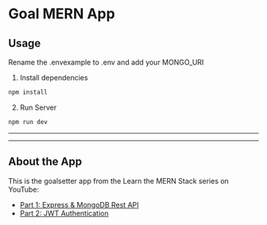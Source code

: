# Goal MERN App



## Usage

Rename the .envexample to .env and add your MONGO_URI

1. Install dependencies

```sh
npm install
```

2.  Run Server

```sh
npm run dev
```

---


---
## About the App

This is the goalsetter app from the Learn the MERN Stack series on YouTube:
- [Part 1:  Express & MongoDB Rest API ](https://youtu.be/-0exw-9YJBo?si=Zx3Ukk35G0N2Ne5-)
- [Part 2: JWT Authentication](https://youtu.be/enopDSs3DRw?si=y-9Tza1uHE7r7png)

<!--
- [Part 3: Frontend Authentication](https://youtu.be/mvfsC66xqj0?si=niuX0KWt4kNnBWgq)
- [Part 4:  Redux Goals](https://youtu.be/UXjMo25Nnvc?si=qiNjyBvI7NOmED1P)

- [Other MERN Crash Course 3h](https://youtu.be/R4AhvYORZRY?si=gTBxA-hiuLtKhNvo)
-->



